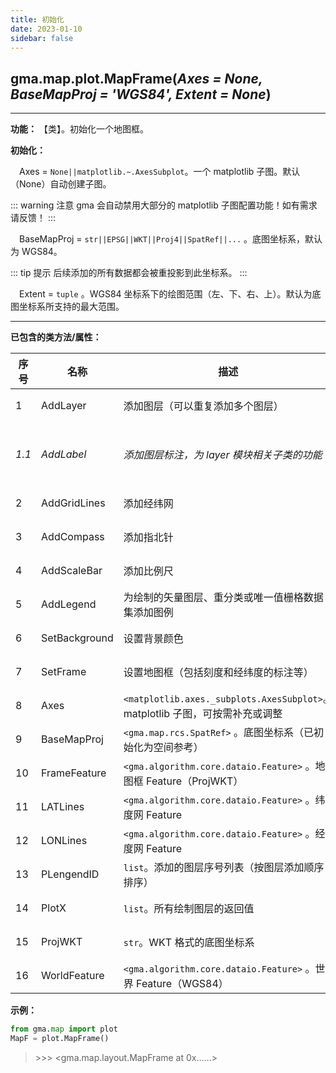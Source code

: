 ```yaml
---
title: 初始化
date: 2023-01-10
sidebar: false
---
```


## gma.map.plot.**MapFrame**(*Axes = None, BaseMapProj = 'WGS84', Extent = None*)<Badge text="1.1.2 +"/> 

---

**功能：** 【类】。初始化一个地图框。

**初始化：**

&emsp;Axes = `None||matplotlib.~.AxesSubplot`。一个 matplotlib 子图。默认（None）自动创建子图。

::: warning 注意
gma 会自动禁用大部分的 matplotlib 子图配置功能！如有需求请反馈！
:::

&emsp;BaseMapProj = `str||EPSG||WKT||Proj4||SpatRef||...` 。底图坐标系，默认为 WGS84。

::: tip 提示
后续添加的所有数据都会被重投影到此坐标系。
:::

&emsp;Extent = `tuple` 。WGS84 坐标系下的绘图范围（左、下、右、上）。默认为底图坐标系所支持的最大范围。

---

**已包含的类方法/属性：**

| 序号  | 名称          | 描述                                                         | 类型       |
| ----- | ------------- | ------------------------------------------------------------ | ---------- |
| 1     | AddLayer      | 添加图层（可以重复添加多个图层）                             | 方法       |
| *1.1* | *AddLabel*    | *添加图层标注，为 layer 模块相关子类的功能*                  | *子类方法* |
| 2     | AddGridLines  | 添加经纬网                                                   | 方法       |
| 3     | AddCompass    | 添加指北针                                                   | 方法       |
| 4     | AddScaleBar   | 添加比例尺                                                   | 方法       |
| 5     | AddLegend     | 为绘制的矢量图层、重分类或唯一值栅格数据集添加图例           | 方法       |
| 6     | SetBackground | 设置背景颜色                                                 | 方法       |
| 7     | SetFrame      | 设置地图框（包括刻度和经纬度的标注等）                       | 方法       |
| 8     | Axes          | `<matplotlib.axes._subplots.AxesSubplot>`。matplotlib 子图，可按需补充或调整 | 属性       |
| 9     | BaseMapProj   | `<gma.map.rcs.SpatRef>` 。底图坐标系（已初始化为空间参考）   | 属性       |
| 10    | FrameFeature  | `<gma.algorithm.core.dataio.Feature>` 。地图框 Feature（ProjWKT） | 属性       |
| 11    | LATLines      | `<gma.algorithm.core.dataio.Feature>` 。纬度网 Feature       | 属性       |
| 12    | LONLines      | `<gma.algorithm.core.dataio.Feature>` 。经度网 Feature       | 属性       |
| 13    | PLengendID    | `list`。添加的图层序号列表（按图层添加顺序排序）             | 属性       |
| 14    | PlotX         | `list`。所有绘制图层的返回值                                 | 属性       |
| 15    | ProjWKT       | `str`。WKT 格式的底图坐标系                                  | 属性       |
| 16    | WorldFeature  | `<gma.algorithm.core.dataio.Feature>` 。世界 Feature（WGS84） | 属性       |

**示例：**

```python
from gma.map import plot
MapF = plot.MapFrame()
```
> \>>> <gma.map.layout.MapFrame at 0x......>

